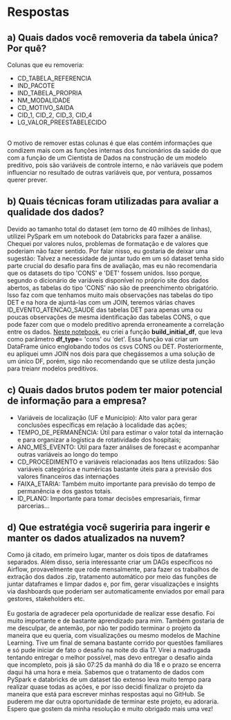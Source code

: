 # Respostas
## a) Quais dados você removeria da tabela única? Por quê?
Colunas que eu removeria:
- CD_TABELA_REFERENCIA
- IND_PACOTE
- IND_TABELA_PROPRIA
- NM_MODALIDADE
- CD_MOTIVO_SAIDA
- CID_1, CID_2, CID_3, CID_4
- LG_VALOR_PREESTABELECIDO
<br>
O motivo de remover estas colunas é que elas contém informações que condizem mais com as funções internas dos funcionários da saúde do que com a função de um Cientista de Dados na construção de um modelo preditivo, pois são variáveis de controle interno, e não variáveis que podem influenciar no resultado de outras variáveis que, por ventura, possamos querer prever.
<br>

## b) Quais técnicas foram utilizadas para avaliar a qualidade dos dados?

Devido ao tamanho total do dataset (em torno de 40 milhões de linhas), utilizei PySpark em um notebook do Databricks para fazer a análise. Chequei por valores nulos, problemas de formatação e de valores que poderiam não fazer sentido. Por falar nisso, eu gostaria de deixar uma sugestão: Talvez a necessidade de juntar tudo em um só dataset tenha sido parte crucial do desafio para fins de avaliação, mas eu não recomendaria que os datasets do tipo 'CONS' e 'DET' fossem unidos. Isso porque, segundo o dicionário de variáveis disponível no próprio site dos dados abertos, as tabelas do tipo 'CONS' não são de preenchimento obrigatório. Isso faz com que tenhamos muito mais observações nas tabelas do tipo DET e na hora de ajuntá-las com um JOIN, teremos várias chaves ID_EVENTO_ATENCAO_SAUDE das tabelas DET para apenas uma ou poucas observações de mesma identificação das tabelas CONS, o que pode fazer com que o modelo preditivo aprenda erroneamente a correlação entre os dados. [Neste notebook](https://github.com/mathfigueiredo/Desafio-Neurotech/blob/main/Desafio%20Neurotech.ipynb), eu criei a função **build_initial_df**, que leva como parâmetro **df_type**= 'cons' ou 'det'. Essa função vai criar um DataFrame único englobando todos os csvs CONS ou DET. Posteriormente, eu apliquei umn JOIN nos dois para que chegássemos a uma solução de um único DF, porém, sigo não recomendando que se utilize desta junção para treianr modelos preditivos.<br>

## c) Quais dados brutos podem ter maior potencial de informação para a empresa?
- Variáveis de localização (UF e Município): Alto valor para gerar conclusões específicas em relação à localidade das ações;
- TEMPO_DE_PERMANÊNCIA: Útil para estimar o valor total da internação e para organizar a logística de rotatividade dos hospitais;
- ANO_MES_EVENTO: Útil para fazer análises de forecast e acompanhar outras variáveis ao longo do tempo
- CD_PROCEDIMENTO e variáveis relacionadas aos Itens utilizados: São variáveis categórica e numéricas bastante úteis para a previsão dos valores financeiros das internações
- FAIXA_ETARIA: Também muito importante para previsão do tempo de permanência e dos gastos totais.
- ID_PLANO: Importante para tomar decisões empresariais, firmar parcerias...

## d) Que estratégia você sugeriria para ingerir e manter os dados atualizados na nuvem?
Como já citado, em primeiro lugar, manter os dois tipos de dataframes separados. Além disso, seria interessante criar um DAGs específicos no Airflow, provavelmente que rode mensalmente, para fazer os trabalhos de extração dos dados .zip, tratamento automático por meio das funções de juntar dataframes e limpar dados e, por fim, gerar visualizações e insights via dashboards que poderiam ser automaticamente enviados por email para gestores, stakeholders etc.
<br><br>
Eu gostaria de agradecer pela oportunidade de realizar esse desafio. Foi muito importante e de bastante aprendizado para mim. Também gostaria de me desculpar, de antemão, por não ter podido terminar o projeto da maneira que eu queria, com visualizações ou mesmo modelos de Machine Learning. Tive um final de semana bastante corrido por questões familiares e só pude iniciar de fato o desafio na noite do dia 17. Virei a madrugada tentando entregar o melhor possível, mas devo entregar o desafio ainda que incompleto, pois já são 07:25 da manhã do dia 18 e o prazo se encerra daqui há uma hora e meia. Sabemos que o tratamento de dados com PySpark e databricks de um dataset tão extenso leva muito tempo para realizar quase todas as ações, e por isso decidi finalizar o projeto da maneira que está para escrever minhas respostas aqui no GitHub. Se puderem me dar outra oportunidade de terminar este projeto, eu adoraria. Espero que gostem da minha resolução e muito obrigado mais uma vez!
